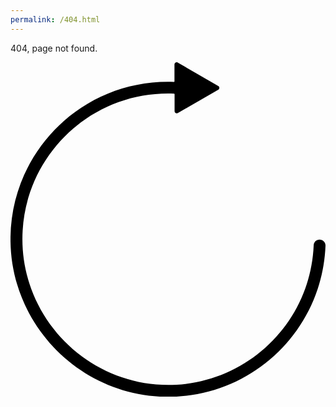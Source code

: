 ```yaml
---
permalink: /404.html
---
```

<html>
<head>
<style>
  @import url('https://fonts.googleapis.com/css?family=Roboto+Mono');

// helper
.center-xy {
  // width: inherit;
  top: 50%;
  left: 50%;
  transform: translate(-50%,-50%);
  position: absolute;
}

html, body {
  font-family: 'Roboto Mono', monospace;
  font-size: 16px;
}

html {
  box-sizing: border-box;
  user-select: none;
}

body {
  background-color: #000;
}

*, *:before, *:after {
  box-sizing: inherit;
}

.container {
  width: 100%;
}

.copy-container {
  text-align: center;
}

p {
  color: #fff;
  font-size: 24px;
  letter-spacing: .2px;
  margin: 0;
}

.handle {
  background: #ffe500;
  width: 14px;
  height: 30px;
  top: 0;
  left: 0;
  margin-top: 1px;
  position: absolute;
}

#cb-replay {
  fill: #666;
  width: 20px;
  margin: 15px;
  right: 0;
  bottom: 0;
  position: absolute;
  overflow: inherit;
  cursor: pointer;

  &:hover {
    fill: #888;
  }
}
</style>
<script>
  var $copyContainer = $(".copy-container"),
    $replayIcon = $('#cb-replay'),
    $copyWidth = $('.copy-container').find('p').width();

var mySplitText = new SplitText($copyContainer, {type:"words"}),
    splitTextTimeline = new TimelineMax();
var handleTL = new TimelineMax();

// WIP - need to clean up, work on initial state and handle issue with multiple lines on mobile

var tl = new TimelineMax();

tl.add(function(){
  animateCopy();
  blinkHandle();
}, 0.2)

function animateCopy() {
  mySplitText.split({type:"chars, words"}) 
  splitTextTimeline.staggerFrom(mySplitText.chars, 0.001, {autoAlpha:0, ease:Back.easeInOut.config(1.7), onComplete: function(){
    animateHandle()
  }}, 0.05);
}

function blinkHandle() {
  handleTL.fromTo('.handle', 0.4, {autoAlpha:0},{autoAlpha:1, repeat:-1, yoyo:true}, 0);
}

function animateHandle() {
  handleTL.to('.handle', 0.7, {x:$copyWidth, ease:SteppedEase.config(12)}, 0.05);
}

$('#cb-replay').on('click', function(){
  splitTextTimeline.restart()
  handleTL.restart()
})
  </script>
<div class="container">
  <div class="copy-container center-xy">
    <p>
      404, page not found.
    </p>
    <span class="handle"></span>

  </div>
</div>


<svg version="1.1" id="cb-replay" xmlns="http://www.w3.org/2000/svg" xmlns:xlink="http://www.w3.org/1999/xlink" x="0px" y="0px"
	 viewBox="0 0 279.9 297.3" style="enable-background:new 0 0 279.9 297.3;" xml:space="preserve">
<g>
	<path d="M269.4,162.6c-2.7,66.5-55.6,120.1-121.8,123.9c-77,4.4-141.3-60-136.8-136.9C14.7,81.7,71,27.8,140,27.8
		c1.8,0,3.5,0,5.3,0.1c0.3,0,0.5,0.2,0.5,0.5v15c0,1.5,1.6,2.4,2.9,1.7l35.9-20.7c1.3-0.7,1.3-2.6,0-3.3L148.6,0.3
		c-1.3-0.7-2.9,0.2-2.9,1.7v15c0,0.3-0.2,0.5-0.5,0.5c-1.7-0.1-3.5-0.1-5.2-0.1C63.3,17.3,1,78.9,0,155.4
		C-1,233.8,63.4,298.3,141.9,297.3c74.6-1,135.1-60.2,138-134.3c0.1-3-2.3-5.4-5.3-5.4l0,0C271.8,157.6,269.5,159.8,269.4,162.6z"/>
</g>
</svg>
</head>
</html>
